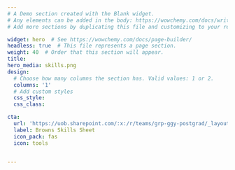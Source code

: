 ```yaml
---
# A Demo section created with the Blank widget.
# Any elements can be added in the body: https://wowchemy.com/docs/writing-markdown-latex/
# Add more sections by duplicating this file and customizing to your requirements.

widget: hero  # See https://wowchemy.com/docs/page-builder/
headless: true  # This file represents a page section.
weight: 40  # Order that this section will appear.
title: 
hero_media: skills.png
design:
  # Choose how many columns the section has. Valid values: 1 or 2.
  columns: '1'
  # Add custom styles
  css_style:
  css_class:

cta:
  url: 'https://uob.sharepoint.com/:x:/r/teams/grp-ggy-postgrad/_layouts/15/Doc.aspx?sourcedoc=%7B4910B421-2AC3-4F43-802A-9D94A5456366%7D&file=Browns%20Skills%20Sheet%202021.xlsx&action=default&mobileredirect=true'
  label: Browns Skills Sheet
  icon_pack: fas
  icon: tools


---
```



